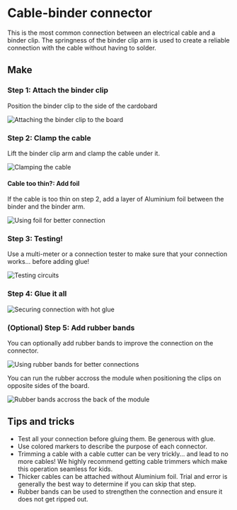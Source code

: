 # Cable-binder connector

This is the most common connection between an electrical cable and a binder clip.
The springness of the binder clip arm is used to create a reliable connection with the cable without having to solder.

## Make

### Step 1: Attach the binder clip

Position the binder clip to the side of the cardobard

![Attaching the binder clip to the board]({{site.baseurl}}/assets/binderclipattach.jpg)

### Step 2: Clamp the cable

Lift the binder clip arm and clamp the cable under it.

![Clamping the cable]({{site.baseurl}}/assets/binderclipcable.jpg)

#### Cable too thin?: Add foil

If the cable is too thin on step 2, add a layer of Aluminium foil between the binder and the binder arm.

![Using foil for better connection]({{site.baseurl}}/assets/binderclipfoilcable.jpg)

### Step 3: Testing!

Use a multi-meter or a connection tester to make sure that your connection
works... before adding glue!

![Testing circuits]({{site.baseurl}}/assets/bindercliptesting.jpg)

### Step 4: Glue it all

![Securing connection with hot glue]({{site.baseurl}}/assets/binderclipglue.jpg)

### (Optional) Step 5: Add rubber bands

You can optionally add rubber bands to improve the connection on the connector.

![Using rubber bands for better connections]({{site.baseurl}}/assets/binderclipband.jpg)

You can run the rubber accross the module when positioning the clips on opposite sides of the board.

![Rubber bands accross the back of the module]({{site.baseurl}}/assets/bindercliprubberback.jpg)

## Tips and tricks

* Test all your connection before gluing them. Be generous with glue.
* Use colored markers to describe the purpose of each connector.
* Trimming a cable with a cable cutter can be very trickly... and lead to no more cables! We highly recommend getting cable trimmers which make this operation seamless for kids.
* Thicker cables can be attached without Aluminium foil. Trial and error is generally the best way to determine if you can skip that step.
* Rubber bands can be used to strengthen the connection and ensure it does not get ripped out.
